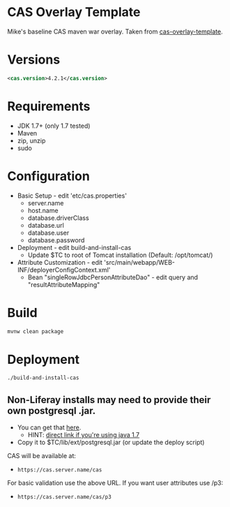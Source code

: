 CAS Overlay Template
============================

Mike's baseline CAS maven war overlay. Taken from [cas-overlay-template](https://github.com/Jasig/cas-overlay-template).

# Versions
```xml
<cas.version>4.2.1</cas.version>
```

# Requirements
* JDK 1.7+ (only 1.7 tested)
* Maven
* zip, unzip
* sudo

# Configuration

* Basic Setup - edit 'etc/cas.properties'
  * server.name
  * host.name
  * database.driverClass
  * database.url
  * database.user
  * database.password
* Deployment - edit build-and-install-cas
  * Update $TC to root of Tomcat installation (Default: /opt/tomcat/)
* Attribute Customization - edit 'src/main/webapp/WEB-INF/deployerConfigContext.xml'
  * Bean "singleRowJdbcPersonAttributeDao" - edit query and "resultAttributeMapping"

# Build

```bash
mvnw clean package
```

# Deployment

```bash
./build-and-install-cas
```

## Non-Liferay installs may need to provide their own postgresql .jar.

* You can get that [here](https://jdbc.postgresql.org/download.html).
  * HINT: [direct link if you're using java 1.7](https://jdbc.postgresql.org/download/postgresql-9.4.1208.jre7.jar)
* Copy it to $TC/lib/ext/postgresql.jar (or update the deploy script)

CAS will be available at:

* `https://cas.server.name/cas`

For basic validation use the above URL. If you want user attributes use /p3:

* `https://cas.server.name/cas/p3`
